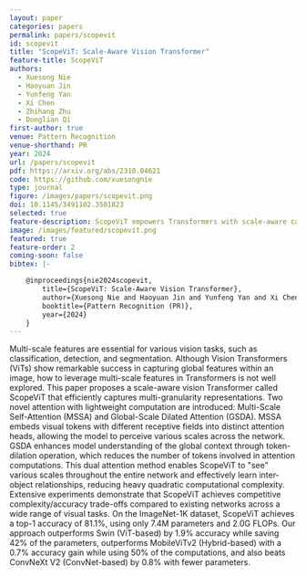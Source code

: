 ```yaml
---
layout: paper
categories: papers
permalink: papers/scopevit
id: scopevit
title: "ScopeViT: Scale-Aware Vision Transformer"
feature-title: ScopeViT
authors: 
  - Xuesong Nie
  - Haoyuan Jin
  - Yunfeng Yan
  - Xi Chen
  - Zhihang Zhu
  - Donglian Qi
first-author: true
venue: Pattern Recognition
venue-shorthand: PR
year: 2024
url: /papers/scopevit
pdf: https://arxiv.org/abs/2310.04621
code: https://github.com/xuesongnie
type: journal
figure: /images/papers/scopevit.png
doi: 10.1145/3491102.3501823
selected: true
feature-description: ScopeViT empowers Transformers with scale-aware capabilities to learn visual information
image: /images/featured/scopevit.png
featured: true
feature-order: 2
coming-soon: false
bibtex: |-

    @inproceedings{nie2024scopevit,
        title={ScopeViT: Scale-Aware Vision Transformer},
        author={Xuesong Nie and Haoyuan Jin and Yunfeng Yan and Xi Chen and Zhihang Zhu and Donglian Qi},
        booktitle={Pattern Recognition (PR)},
        year={2024}
    }
---
```


Multi-scale features are essential for various vision tasks, such as classification, detection, and segmentation. 
Although Vision Transformers (ViTs) show remarkable success in capturing global features within an image, how to leverage multi-scale features in Transformers is not well explored. 
This paper proposes a scale-aware vision Transformer called ScopeViT that efficiently captures multi-granularity representations. 
Two novel attention with lightweight computation are introduced: Multi-Scale Self-Attention (MSSA) and Global-Scale Dilated Attention (GSDA). 
MSSA embeds visual tokens with different receptive fields into distinct attention heads, allowing the model to perceive various scales across the network. 
GSDA enhances model understanding of the global context through token-dilation operation, which reduces the number of tokens involved in attention computations. 
This dual attention method enables ScopeViT to "see" various scales throughout the entire network and effectively learn inter-object relationships, reducing heavy quadratic computational complexity. 
Extensive experiments demonstrate that ScopeViT achieves competitive complexity/accuracy trade-offs compared to existing networks across a wide range of visual tasks. 
On the ImageNet-1K dataset, ScopeViT achieves a top-1 accuracy of 81.1%, using only 7.4M parameters and 2.0G FLOPs. 
Our approach outperforms Swin (ViT-based) by 1.9% accuracy while saving 42% of the parameters, outperforms MobileViTv2 (Hybrid-based) with a 0.7% accuracy gain while using 50% of the computations, and also beats ConvNeXt V2 (ConvNet-based) by 0.8% with fewer parameters.